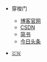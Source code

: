 <!-- _navbar.md 配置导航栏文件 -->

* 穿梭门
	* [博客官网](https://blog.springlearn.cn)
	* [CSDN]()
	* [简书]()
	* [今日头条]()

* [:cn:](/)
